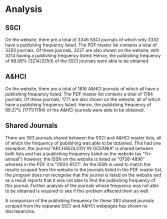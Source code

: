 # Analysis
## SSCI
On the website, there are a total of 3346 SSCI journals of which only 3332 have a publishing frequency listed. The PDF master list contains a total of 3250 journals. Of these journals, 3227 are also shown on the website, with 3214 having a publishing frequency listed. Hence, the publishing frequency of 98.89% (3214/3250) of the SSCI journals were able to be obtained.

## A&HCI
On the website, there are a total of 1816 A&HCI journals of which all have a publishing frequency listed. The PDF master list contains a total of 1784 journals. Of these journals, 1771 are also shown on the website, all of which have a publishing frequency listed. Hence, the publishing frequency of 99.27% (1771/1784) of the A&HCI journals were able to be obtained.

## Shared Journals
There are 383 journals shared between the SSCI and A&HCI master lists, all of which the frequency of publishing was able to be obtained. This had one exception, the journal "ARCHAEOLOGY IN OCEANIA" is shared between both lists and has a publishing frequency listed on the website (as "Tri-annual") however, the ISSN on the website is listed as "0728-4896" whereas in the PDF it is "0003-8121". As the ISSN is used to match the results scraped from the website to the journals listed in the PDF master list, the program does not recognise that the journal is listed on the website and as a result reports that it was not able to find the publishing frequency of this journal. Further analysis of the journals whose frequency was not able to be obtained is required to see if this problem affected them as well.

A comparison of the publishing frequency for these 383 shared journals scraped from the separate SSCI and A&HCI webpages has shown no discrepancies.

